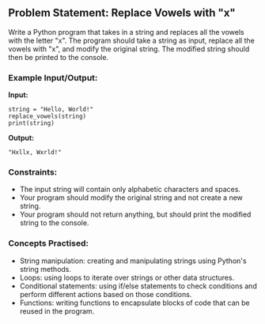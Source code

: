 ## **Problem Statement: Replace Vowels with "x"**

Write a Python program that takes in a string and replaces all the vowels with the letter "x". The program should take a string as input, replace all the vowels with "x", and modify the original string. The modified string should then be printed to the console.

### **Example Input/Output:**

**Input:**
```
string = "Hello, World!"
replace_vowels(string)
print(string)
```



**Output:**
```
"Hxllx, Wxrld!"
```


### **Constraints:**
- The input string will contain only alphabetic characters and spaces.
- Your program should modify the original string and not create a new string.
- Your program should not return anything, but should print the modified string to the console.

### **Concepts Practised:**
- String manipulation: creating and manipulating strings using Python's string methods.
- Loops: using loops to iterate over strings or other data structures.
- Conditional statements: using if/else statements to check conditions and perform different actions based on those conditions.
- Functions: writing functions to encapsulate blocks of code that can be reused in the program.
